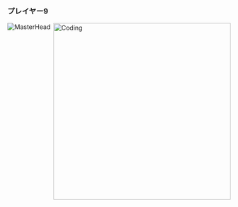 ### プレイヤー9 

![MasterHead](https://i.pinimg.com/originals/ae/39/8f/ae398f0764cbe88cfa2ecd07f9f63dd4.jpg)
<img align="right" alt="Coding" width="400" src="https://media.giphy.com/media/4DKSJFF5u4f5iCaS5Y/giphy.gif?cid=ecf05e47c6j0py3tarmgdhwfdls5q3e34gvns6zoz0ibyqkr&ep=v1_gifs_search&rid=giphy.gif&ct=g">
<!--
**JaviJakelPerro/JaviJakelPerro** is a ✨ _special_ ✨ repository because its `README.md` (this file) appears on your GitHub profile.

Here are some ideas to get you started:

- 🔭 I’m currently working on ...
- 🌱 I’m currently learning ...
- 👯 I’m looking to collaborate on ...
- 🤔 I’m looking for help with ...
- 💬 Ask me about ...
- 📫 How to reach me: ...
- 😄 Pronouns: ...
- ⚡ Fun fact: ...
-->
